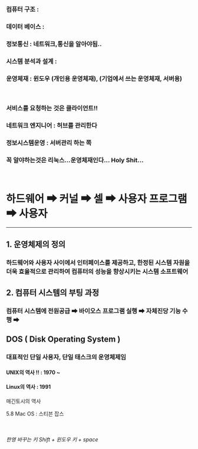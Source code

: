 ### 컴퓨터 구조 :
### 데이터 베이스 :
### 정보통신 : 네트워크,통신을 알아야됨..
### 시스템 분석과 설계 : 
### 운영체재 : 윈도우 (개인용 운영체재),  (기업에서 쓰는 운영체재, 서버용)

<br/>

### 서비스를 요청하는 것은 클라이언트!!

### 네트워크 엔지니어 : 허브를 관리한다
### 정보시스템운영 : 서버관리 하는 쪽

### 꼭 알야하는것은 리눅스...운영체재인다... Holy Shit...


<br/>


# 하드웨어 ➡ 커널 ➡ 셀 ➡ 사용자 프로그램 ➡ 사용자

---

## 1. 운영체제의 정의

### 하드웨어와 사용자 사이에서 인터페이스를 제공하고, 한정된 시스템 자원을 더욱 효율적으로 관리하여 컴퓨터의 성능을 향상시키는 시스템 소프트웨어

## 2. 컴퓨터 시스템의 부팅 과정 

### 컴퓨터 시스템에 전원공급 ➡ 바이오스 프로그램 실행 ➡ 자체진당 기능 수행 ➡

## DOS ( Disk Operating System )
### 대표적인 단일 사용자, 단일 태스크의 운영체제임



#### UNIX의 역사 !! : 1970 ~
#### Linux의 역사 : 1991 

매긴토시의 역사


5.8 Mac OS : 스티븐 잡스


<br/>

###### 한영 바꾸는 키 Shift + 윈도우 키 + space
